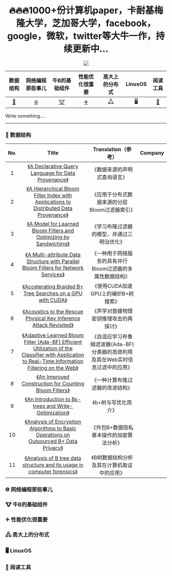 <div align=center>
  
  # 🔥🔥🔥1000+份计算机paper，卡耐基梅隆大学，芝加哥大学，facebook，google，微软，twitter等大牛一作，持续更新中...
    
</div>
<div align=center>
<img src="https://img12.360buyimg.com/ddimg/jfs/t1/192169/2/12820/11155/60ed0f51E6286134a/535d82747007c63e.png">
</div>
<div align=center>
  
数据结构 | 网络编程那些事儿 | 牛B的基础组件 | 性能优化很重要 | 高大上的分布式 | LinuxOS | 阅读工具
:-------: | :---------------: | :------------: | :-------: |:--------------: | :------------: | :------------:
[🔨](#1)|[🌐](#2)|[🐮](#3)|[✈](#5)|[🖧](#6)|[🖥](#4)|[🧰](#7)

</div>

Write something....


---
<h3 id="1">🔨 数据结构</h3>
  
<div align=center>

No.|Title|Translation（参考）|Company
:-------: | :---------------: | :------------: | :-------:
1|[《A Declarative Query Language for Data Provenance》]()|《数据来源的声明式查询语言》|
2|[《A Hierarchical Bloom Filter Index with Applications to Distributed Data Provenance》]()|《应用于分布式数据来源的分层Bloom过滤器索引》|
3|[《A Model for Learned Bloom Filters,and Optimizing by Sandwiching》]()|《学习布隆过滤器的模型，并通过三明治优化》|
4|[《A Multi-attribute Data Structure with Parallel Bloom Filters for Network Services》]()|《一种用于网络服务的具有并行Bloom过滤器的多属性数据结构》| 
5|[《Accelerating Braided B+ Tree Searches on a GPU with CUDA》]()|《使用CUDA加速GPU上的编织B+树搜索》|  
6|[《Acoustics to the Rescue Physical Key Inference Attack Revisited》]()|《声学对救援物理密钥推理攻击的再探讨》|
7|[《Adaptive Learned Bloom Filter (Ada-BF) Efficient Utilization of the Classifier with Application to Real-Time Information Filtering on the Web》]()|《自适应学习布鲁姆滤波器(Ada-BF)分类器的高效利用及其在Web实时信息过滤中的应用》|
8|[《An Improved Construction for Counting Bloom Filters》]()|《一种计算布隆过滤器的改进结构》|
9|[《An Introduction to Bε-trees and Write-Optimization》]()|《b+树与写优化简介》|
10|[《Analysis of Encryption Algorithms to Basic Operations on Outsourced B+ Data Privacy》]()|《外包B+数据隐私基本操作的加密算法分析》|
11|[《Analysis of B tree data structure and its usage in computer forensics》]()|《B树数据结构分析及其在计算机取证中的应用》|

</div>

<h3 id="2">🌐 网络编程那些事儿</h3>
  
  
<h3 id="3">🐮 牛B的基础组件</h3>
  
  
<h3 id="5">✈ 性能优化很重要</h3>

  
<h3 id="6">🖧 高大上的分布式</h3>
  
<h3 id="4">🖥 LinuxOS</h3>
  
<h3 id="7">🧰 阅读工具</h3>
  

